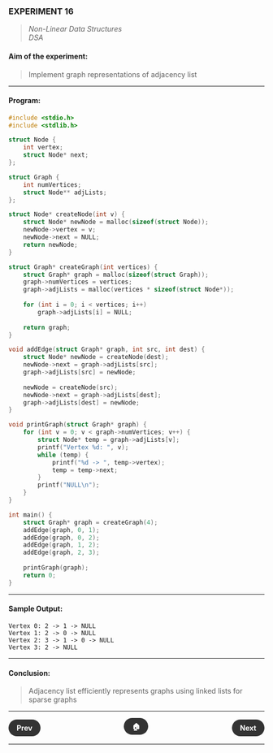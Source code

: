 ### **EXPERIMENT 16**
> *Non-Linear Data Structures*  
*DSA*

#### **Aim of the experiment:**
> Implement graph representations of adjacency list

---

#### **Program:**
```c
#include <stdio.h>
#include <stdlib.h>

struct Node {
    int vertex;
    struct Node* next;
};

struct Graph {
    int numVertices;
    struct Node** adjLists;
};

struct Node* createNode(int v) {
    struct Node* newNode = malloc(sizeof(struct Node));
    newNode->vertex = v;
    newNode->next = NULL;
    return newNode;
}

struct Graph* createGraph(int vertices) {
    struct Graph* graph = malloc(sizeof(struct Graph));
    graph->numVertices = vertices;
    graph->adjLists = malloc(vertices * sizeof(struct Node*));
    
    for (int i = 0; i < vertices; i++)
        graph->adjLists[i] = NULL;
    
    return graph;
}

void addEdge(struct Graph* graph, int src, int dest) {
    struct Node* newNode = createNode(dest);
    newNode->next = graph->adjLists[src];
    graph->adjLists[src] = newNode;
    
    newNode = createNode(src);
    newNode->next = graph->adjLists[dest];
    graph->adjLists[dest] = newNode;
}

void printGraph(struct Graph* graph) {
    for (int v = 0; v < graph->numVertices; v++) {
        struct Node* temp = graph->adjLists[v];
        printf("Vertex %d: ", v);
        while (temp) {
            printf("%d -> ", temp->vertex);
            temp = temp->next;
        }
        printf("NULL\n");
    }
}

int main() {
    struct Graph* graph = createGraph(4);
    addEdge(graph, 0, 1);
    addEdge(graph, 0, 2);
    addEdge(graph, 1, 2);
    addEdge(graph, 2, 3);
    
    printGraph(graph);
    return 0;
}
```

---

#### **Sample Output:**
```
Vertex 0: 2 -> 1 -> NULL
Vertex 1: 2 -> 0 -> NULL
Vertex 2: 3 -> 1 -> 0 -> NULL
Vertex 3: 2 -> NULL
```

---

#### **Conclusion:**
> Adjacency list efficiently represents graphs using linked lists for sparse graphs

---

<div style="display: flex; justify-content: space-between; align-items: center; margin: 20px 0;">
  <div style="text-align: left;">
    <a href="15.html" style="background: #333; color: white; padding: 8px 16px; border-radius: 20px; text-decoration: none; font-weight: bold;">Prev</a>
  </div>
  <div style="text-align: center;">
    <a href="../" style="background: #333; color: white; padding: 8px 16px; border-radius: 20px; text-decoration: none; font-weight: bold;">🏠</a>
  </div>
  <div style="text-align: right;">
    <a href="17.html" style="background: #333; color: white; padding: 8px 16px; border-radius: 20px; text-decoration: none; font-weight: bold;">Next</a>
  </div>
</div>

---